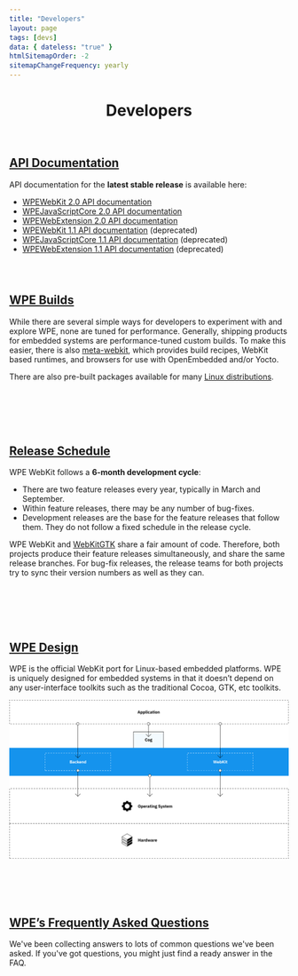 ```yaml
---
title: "Developers"
layout: page
tags: [devs]
data: { dateless: "true" }
htmlSitemapOrder: -2
sitemapChangeFrequency: yearly
---
```

<style>
header.page h1 {
	padding-bottom: 0.33em;
	margin-bottom: 0.33em;
}
header.page p {
	margin: 0;
}
main > div, .dotsep {
	padding-block: 2em 3em;
}
h2 {
	font-size: 1.5em;
}
</style>

<header class="page">

# Developers

</header>


<div>

## [API Documentation](#)

API documentation for the **latest stable release** is available here:

<ul class="arrows">
<li><a href="https://wpewebkit.org/reference/stable/wpe-webkit-2.0/">WPEWebKit 2.0 API documentation</a></li>
<li><a href="https://wpewebkit.org/reference/stable/wpe-javascriptcore-2.0/">WPEJavaScriptCore 2.0 API documentation</a></li>
<li><a href="https://wpewebkit.org/reference/stable/wpe-web-extension-2.0/">WPEWebExtension 2.0 API documentation</a></li>
<li><a href="https://wpewebkit.org/reference/stable/wpe-webkit-1.1/">WPEWebKit 1.1 API documentation</a> (deprecated)</li>
<li><a href="https://wpewebkit.org/reference/stable/wpe-javascriptcore-1.1/">WPEJavaScriptCore 1.1 API documentation</a> (deprecated)</li>
<li><a href="https://wpewebkit.org/reference/stable/wpe-web-extension-1.1/">WPEWebExtension 1.1 API documentation</a> (deprecated)</li>
</ul>

</div>

<div class="dotsep">

## [WPE Builds](/about/builds.html)

While there are several simple ways for developers to experiment with and explore WPE, none are tuned for performance. Generally, shipping products for embedded systems are performance-tuned custom builds. To make this easier, there is also [meta-webkit](https://github.com/Igalia/meta-webkit), which provides build recipes, WebKit based runtimes, and browsers for use with OpenEmbedded and/or Yocto.

There are also pre-built packages available for many <a href="/about/get-wpe.html">Linux distributions</a>.

</div>

<div class="dotsep">

## [Release Schedule](/release/schedule)

WPE WebKit follows a **6-month development cycle**:

<ul class="arrows">
<li>There are two feature releases every year, typically in March and September.</li>
<li>Within feature releases, there may be any number of bug-fixes.</li>
<li>Development releases are the base for the feature releases that follow them.  They do not follow a fixed schedule in the release cycle.</li>
</ul>

WPE WebKit and [WebKitGTK](https://webkitgtk.org/) share a fair amount of code.  Therefore, both projects produce their feature releases simultaneously, and share the same release branches.  For bug-fix releases, the release teams for both projects try to sync their version numbers as well as they can.

</div>

<div class="dotsep">
<div>
<h2><a href="/about/architecture.html">WPE Design</a></h2>
<p>WPE is the official WebKit port for Linux-based embedded platforms. WPE is uniquely designed for embedded systems in that it doesn’t depend on any user-interface toolkits such as the traditional Cocoa, GTK, etc toolkits.</p>
</div>
<img src="/assets/img/diagram-WPE-design.svg" alt="">
</div>

<div class="dotsep">
<h2><a href="/about/faq.html">WPE’s Frequently Asked Questions</a></h2>
<p>We've been collecting answers to lots of common questions we've been asked. If you've got questions, you might just find a ready answer in the FAQ.</p>
</div>
